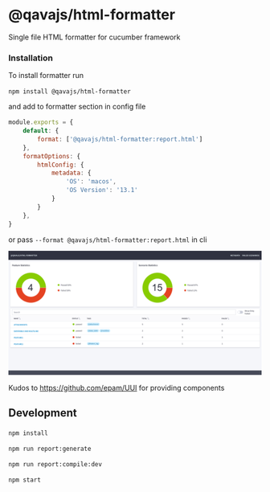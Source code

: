 # @qavajs/html-formatter

Single file HTML formatter for cucumber framework

### Installation
To install formatter run

`npm install @qavajs/html-formatter`

and add to formatter section in config file

```javascript
module.exports = {
    default: {
        format: ['@qavajs/html-formatter:report.html']
    },
    formatOptions: {
        htmlConfig: {
            metadata: {
                'OS': 'macos',
                'OS Version': '13.1'
            }
        }
    },
}
```

or pass `--format @qavajs/html-formatter:report.html` in cli

![](assets/qavajs_html_reporter.png)

Kudos to https://github.com/epam/UUI for providing components

## Development

`npm install`

`npm run report:generate`

`npm run report:compile:dev`

`npm start`

